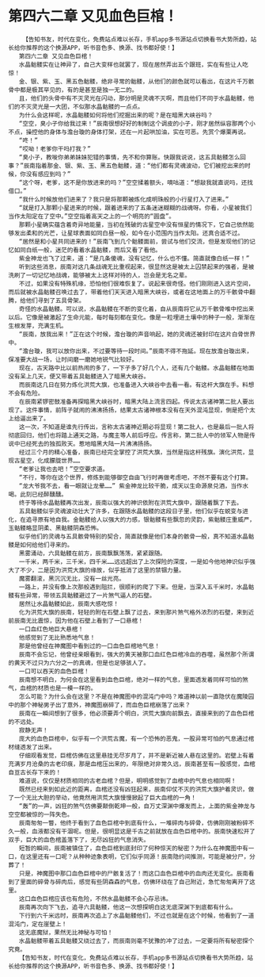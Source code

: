 # 第四六二章 又见血色巨棺！
        【告知书友，时代在变化，免费站点难以长存，手机app多书源站点切换看书大势所趋，站长给你推荐的这个换源APP，听书音色多、换源、找书都好使！】
       第四六二章 又见血色巨棺！
       水晶骷髅实在让神异了，自己大变样也就罢了，现在居然弄出五个跟班，实在有些让人吃惊！
       金、银、紫、玉、黑五色骷髅，绝非寻常的骷髅，从他们的颜色就可以看出，在这片千万骸骨中都是极其罕见的，有的是甚至是独一无二的。
       且，他们的头骨中有不灭灵光在闪动，那分明是灵魂不灭啊，而且他们不同于水晶骷髅，他们的不灭灵光是一大团，不似那水晶骷髅的一点点。
       为什么会这样呢，水晶骷髅如何将他们挖掘出来的呢？是在暗黑大峡谷吗？
       “空空，臭小子你给我过来！”辰南很想好好的制制这个调皮的小子，刚才居然纵容那两个小不点，操控他的身体与澹台璇的身体打架，还在一片起哄加油，实在可恶。先赏个爆栗再说。
       “咚！”
       “哎呦！老爹你干吗打我？”
       “臭小子，教唆你弟弟妹妹犯错的事情，先不和你算账。快跟我说说，这五具骷髅怎么回事？”辰南指着那金、银、紫、玉、黑五色骷髅，道：“他们都有灵魂波动，它们被挖出来的时候，你没有感应到吗？”
       “这个呀，老爹，这不是你放进来的吗？”空空揉着额头，嘀咕道：“想敲我就直说吗，还找借口。”
       “我什么时候放他们进来了？我只是将那颗被炼化成明珠般的小行星打入了进来。”
       “就是打入那颗小星进来的时候，跟着进来的了五条迷迷糊糊的战魂呀。你看，小星被我们当作太阳定在了空中。”空空指着高天之上的一个明亮的“圆盘”。
       那颗小星确实蕴含着奇异地能量，当初在残破的古星空中没有恒星的情况下，它自己依然能够发出柔和的光芒，让星球表面如同白昼一般，如今在小范围内当作太阳。还真合适不过。
       “居然是和小星共同进来的！”辰南飞到几个骷髅面前，尝试与他们交流，但是发现他们的记忆如同白纸一般，迷茫的看着水晶骷髅，而后又看了看他。
       紫金神龙也飞了过来，道：“是几条傻魂，没有记忆，什么也不懂。简直就像白纸一样！”
       听到这些消息，辰南对这几条战魂无比重视起来，很显然这是被太上囚禁起来的强者，是被洗刷了一切记忆地战魂，能够被太上这样对待的人，岂会是无名之辈。
       不过，如果没有特殊机缘，恐怕他们很难恢复了。说起来很奇怪。他们刚刚进入这片空间，而后就被水晶骷髅召唤过去了，带着他们天天进入暗黑大峡谷，或者在这地面上的万千骸骨中翻腾，给他们寻到了五具骨架。
       奇怪的水晶骷髅。可以说，水晶骷髅在不断的变化着，自从辰南将它从万千骸骨堆中挖出来以后。它像是被激起了生命元能，每时每刻都在变化。像是一粒埋进土壤中的种子一般，渐渐在生根发芽，充满生机。
       “辰南，放我出来！”正在这个时候，澹台璇的声音响起，她的灵魂还被封印在这片白骨世界中。
       “澹台璇，我可以放你出来，不过要等待一段时间。”辰南不得不拖延。现在放澹台璇出来，保准要大战一场，让时间磨一磨她地锐气比较好。
       现在，古天路中比以前热闹的多了，一下子多了好几个人，还有几个骷髅。水晶骷髅在地面没有呆上几天，便又带着五具骷髅进入了暗黑大峡谷。
       而辰南这几日在努力炼化洪荒大旗，也准备进入大峡谷中去看一看。有这杆大旗在手。料想不会有危险。
       在辰南紧锣密鼓准备再探暗黑大峡谷时，暗黑大陆上流言四起。传说太古诸神第二批人要出现了。这件事情，前阵子就闹的沸沸扬扬，结果太古诸神根本没有在天外混沌显现，倒是把个太上给逼出来了。
       这一次，不知道是谁先行传出，言称太古诸神近期必将显现！第二批人，也是最后一批人将彻底回归，他们也将踏上通天之路，与魔主等人前后呼应。传言称，第二批人中的领军人物是传说中已经死去的独孤败天。惹地暗黑大陆一片沸沸扬扬。
       经过三个月的精心准备，辰南已经完全掌控了洪荒大旗，当然是指这杆残旗。演化洪荒，显现古星空，化成朦胧世界……
       “老爹让我也去吧！”空空要求道。
       “不行，等你在这个世界，修炼到能够御空自由飞行时再做考虑吧，不然不要有这个打算。
       “龙大爷我不去，看一眼就让龙晕……” 紫金神龙比较干脆，成天以生命源泉兑酒，当作水喝。此刻已经醉醺醺。
       终于等待水晶骷髅再次出发，辰南以强大的神识依附在洪荒大旗中，跟随着飘了下去。
       五具骷髅似乎灵魂波动壮大了许多，在跟随水晶骷髅的这段日子里，他们似乎在蜕变与进化，在追寻原有地自我。金骷髅给人以强大的力感，银骷髅有些飘忽的灵韵，紫骷髅庄重威严，玉骷髅略显阴柔、黑骷髅阴森恐怖。
       似乎他们的灵魂与五具骸骨特别的契合，简直就像是他们本身的骸骨一般，真不知道水晶骷髅是如何给他们寻来的。
       黑雾涌动，六具骷髅在前方，辰南飘飘荡荡，紧紧跟随。
       一千米，两千米，三千米，四千米……远远超出了上次探险的深度，一是如今他地神识似乎强大了不少，二是因为洪荒大旗的缘故，似乎抵消了这里的禁锢力量。
       魔雾翻滚，黑沉沉无比，没有一丝光亮。
       一路上，并没有像上次那般遇到阻拦，很顺利的爬了下来。但是，当深入五千米时，水晶骷髅有些异常，带领五具骷髅避过了一片煞气逼人的石壁。
       居然让水晶骷髅如此，辰南大感吃惊！
       化为洪荒大旗的辰南，轻轻的附在石壁上飘了过去，来到那片煞气格外浓烈的石壁，来到近前辰南无比震惊，因为他在石壁上看到了一口悬棺！
       一口血红色地巨大悬棺！
       他感觉到了无比熟悉地气息！
       那是他曾经在神魔图中看到过的一口血色巨棺地气息！
       辰南不会忘记，他曾经亲眼看到，强大的黄天被那口血红色巨棺冷血的吞噬，虽然那个所谓的黄天不过只为六分之一的真魂，但是也足够骇人了。
       一口可以吞天的血色巨棺！
       辰南想不明白，为何会在这里看到血色巨棺，绝对一样的气息，里面透发着同样可怕的煞气，血棺的材质也是一模一样的。
       怎么可能？为什么会在这里？不是在神魔图中的混沌门中吗？难道神以前一直隐伏在魔陵园中的那个神秘男子出了意外，神魔图崩碎了，而血色巨棺崩落了出来？
       辰南在一瞬间想到了很多，他必须要弄个明白，洪荒大旗向前飘去，直接来到的了血色巨棺的不远处。
       寂静无声！
       庞大的血色巨棺中，似乎有一个洪荒古魔，有一个恐怖的恶鬼，一股异常可怕的气息通过棺材缝透发了出来。
       仔细观看发觉，巨棺仿佛在这里悬挂无尽岁月了，并不是新近被人悬在这里的。岩壁上有着充满岁月沧桑的古老印痕，那是血棺压出来的，年限绝对非常久远，辰南甚至有一股感觉，血棺自亘古长存下来的！
       难道说，仅仅是材质相同的古老血棺？但是，明明感觉到了血棺中的气息也相同啊！
       既然已经来到如此近的距离，血棺还没有凶狂起来，辰南仰仗不灭的洪荒大旗护着灵识，做了一个无比大胆的举动，他竟然用洪荒大旗慢慢掀起了巨大血棺的一角！
       “轰”的一声，凶狂的煞气仿佛要颠倒乾坤一般，自万丈深渊中爆发而上，上面的紫金神龙与空空都被惊的一阵失色。
       辰南匆匆一瞥，他终于看到了血色巨棺中到底有什么，一堆碎肉与碎骨，仿佛刚刚被粉碎不久一般，血液都没有干涸呢。但是，很明显这是千古之前就放在血色巨棺中的。辰南快速松开了双手，巨大的血色棺盖落下了，无尽凶狂的气息消失。
       短暂的瞬间，辰南被镇住了，血色巨棺到底封印了何种惊天的秘密？为什么在神魔图中有一口，在这里还有一口呢？从种种迹象表明，它们似乎同源！辰南隐约间推测，可能是被分尸，分葬了！
       只是，神魔图中那口血色巨棺中的尸骸复活了！而这口血色巨棺中的血肉还无变化。辰南看到了里面的碎骨与碎肉后，感觉有些阴森森的气息，仿佛环绕在了自己附近，急忙匆匆离开了这里。
       这口血色巨棺应该也有危险，不然水晶骷髅不会心存忌讳。
       辰南再次向下飞去，追寻六具骷髅，他这一次想探明白这无底深渊下到底都有什么。
       下行到六千米远时，辰南再次追上了水晶骷髅他们，不过也就是在这个时候，他看到了一道混沌门，定在崖壁上！
       这无底魔狱，果然无比神秘与可怕！
       水晶骷髅带着五具骷髅又绕过去了，而辰南则毫不犹豫的冲了过去，一定要将所有秘密探个究竟。
       【告知书友，时代在变化，免费站点难以长存，手机app多书源站点切换看书大势所趋，站长给你推荐的这个换源APP，听书音色多、换源、找书都好使！】